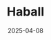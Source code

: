 ---  
layout: startup_page  
title: "Haball"  
id: "haball.pk"  
permalink: "/haballhaball.pk04082025/"  
website: "https://haball.pk/"  
funding_round: "Pre-Series A"  
funding_amount: "$52M"  
investors: "Zayn VC, Meezan Bank Limited, Majlis Advisory SPV, several leading private investors in KSA, angel investors, a prominent business conglomerate"  
about: "Haball is a Pakistani fintech company providing shariah-compliant supply chain financing and payments solutions to SMEs and multinationals. Its end-to-end platform streamlines transactions, including payment collection, digital invoicing, tax compliance, and financing, improving cash flow and driving economic growth. Haball is a market leader in Pakistan and is expanding into the GCC."  
markets: "Fintech, Supply Chain Finance"  
hq: "Karachi, Sindh, Pakistan"  
founded_year: "2017"  
linkedin: "https://www.linkedin.com/company/haball-private-ltd"  
twitter: "https://twitter.com/Haballofficial"  
instagram: ""  
facebook: "https://www.facebook.com/haballofficial"  
crunchbase: "https://www.crunchbase.com/organization/haball"  
pitchbook: "https://pitchbook.com/profiles/company/530938-99"  

date_display: "08-Apr-2025"  
date: "2025-04-08"

# SEO Optimization  
meta_title: "Haball - Pre-Series A Funding ($52M)"  
meta_description: "Haball, Haball is a Pakistani fintech company providing shariah-compliant supply chain financing and payments solutions to SMEs and multinationals. Its end-to..."  
meta_keywords: "Haball, Fintech, Supply Chain Finance, Pre-Series A funding"  
canonical_url: "https://startup.projectstartups.com/haballhaball.pk04082025/"  
---